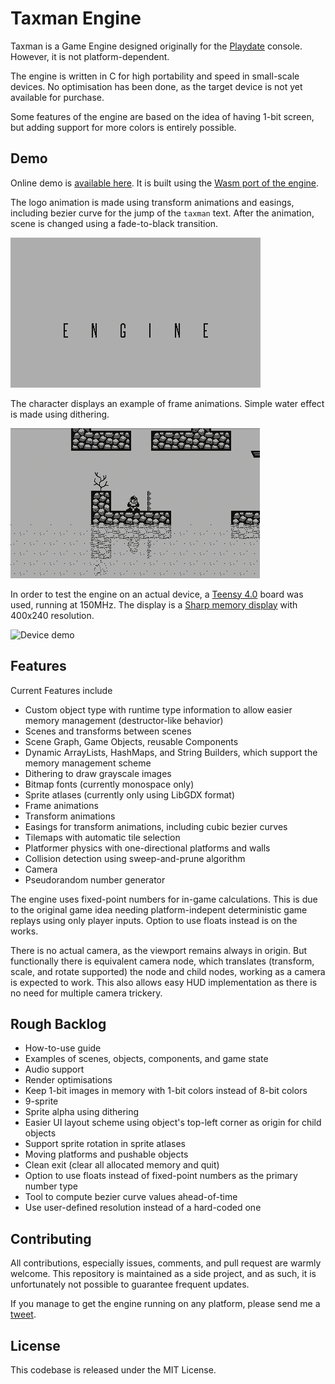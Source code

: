 # Taxman Engine

Taxman is a Game Engine designed originally for the [Playdate](https://play.date) console. However, it is not platform-dependent.

The engine is written in C for high portability and speed in small-scale devices. No optimisation has been done, as the target device is not yet available for purchase.

Some features of the engine are based on the idea of having 1-bit screen, but adding support for more colors is entirely possible.

## Demo

Online demo is [available here](https://mcdevon.github.io/taxman-wasm/). It is built using the [Wasm port of the engine](https://github.com/mcdevon/taxman-wasm).

The logo animation is made using transform animations and easings, including bezier curve for the jump of the `taxman` text. After the animation, scene is changed using a fade-to-black transition.

![Logo animation](taxman-demo-1.gif)

The character displays an example of frame animations. Simple water effect is made using dithering.

![Character and tilemap demo](taxman-demo-2.gif)

In order to test the engine on an actual device, a [Teensy 4.0](https://www.pjrc.com/store/teensy40.html) board was used, running at 150MHz. The display is a [Sharp memory display](https://www.sharpsma.com/products?sharpCategory=Memory%20LCD&p_p_parallel=0&sharpProductRecordId=1504552) with 400x240 resolution.

![Device demo](taxman-device.gif)

## Features

Current Features include

- Custom object type with runtime type information to allow easier memory management (destructor-like behavior)
- Scenes and transforms between scenes
- Scene Graph, Game Objects, reusable Components
- Dynamic ArrayLists, HashMaps, and String Builders, which support the memory management scheme
- Dithering to draw grayscale images
- Bitmap fonts (currently monospace only)
- Sprite atlases (currently only using LibGDX format)
- Frame animations
- Transform animations
- Easings for transform animations, including cubic bezier curves
- Tilemaps with automatic tile selection
- Platformer physics with one-directional platforms and walls
- Collision detection using sweep-and-prune algorithm
- Camera
- Pseudorandom number generator

The engine uses fixed-point numbers for in-game calculations. This is due to the original game idea needing platform-indepent deterministic game replays using only player inputs. Option to use floats instead is on the works.

There is no actual camera, as the viewport remains always in origin. But functionally there is equivalent camera node, which translates (transform, scale, and rotate supported) the node and child nodes, working as a camera is expected to work. This also allows easy HUD implementation as there is no need for multiple camera trickery.

## Rough Backlog

- How-to-use guide
- Examples of scenes, objects, components, and game state
- Audio support
- Render optimisations
- Keep 1-bit images in memory with 1-bit colors instead of 8-bit colors
- 9-sprite
- Sprite alpha using dithering
- Easier UI layout scheme using object's top-left corner as origin for child objects
- Support sprite rotation in sprite atlases
- Moving platforms and pushable objects
- Clean exit (clear all allocated memory and quit)
- Option to use floats instead of fixed-point numbers as the primary number type
- Tool to compute bezier curve values ahead-of-time
- Use user-defined resolution instead of a hard-coded one

## Contributing

All contributions, especially issues, comments, and pull request are warmly welcome. This repository is maintained as a side project, and as such, it is unfortunately not possible to guarantee frequent updates.

If you manage to get the engine running on any platform, please send me a [tweet](https://twitter.com/jussienroos).

## License

This codebase is released under the MIT License.